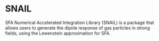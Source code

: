 # SNAIL
SFA Numerical Accelerated Integration Library (SNAIL) is a package that allows users to generate the dipole response of gas particles in strong fields, using the Lewenstein approximation for SFA.

